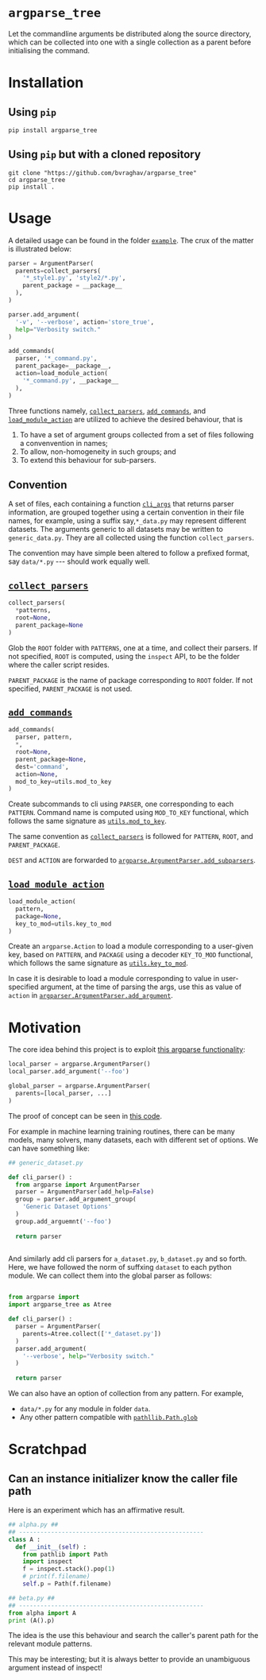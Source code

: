 # `argparse_tree` #

Let the commandline arguments be distributed along the
source directory, which can be collected into one with
a single collection as a parent before initialising the
command.

# Installation #

## Using `pip` ##
```shell
pip install argparse_tree
```

## Using `pip` but with a cloned repository ##
```shell
git clone "https://github.com/bvraghav/argparse_tree"
cd argparse_tree
pip install .
```

# Usage #

A detailed usage can be found in the folder
[`example`](./example). The crux of the matter is
illustrated below:

```python
parser = ArgumentParser(
  parents=collect_parsers(
    '*_style1.py', 'style2/*.py',
    parent_package = __package__
  ),
)

parser.add_argument(
  '-v', '--verbose', action='store_true',
  help="Verbosity switch."
)

add_commands(
  parser, '*_command.py',
  parent_package=__package__,
  action=load_module_action(
    '*_command.py', __package__
  ),
)
```

Three functions namely,
[`collect_parsers`](./argparse_tree/utils.py#L13),
[`add_commands`](./argparse_tree/utils.py#L72), and
[`load_module_action`](./argparse_tree/load_module_action.py#L31)
are utilized to achieve the desired behaviour, that is

1. To have a set of argument groups collected from a
   set of files following a convenvention in names;
2. To allow, non-homogeneity in such groups; and
3. To extend this behaviour for sub-parsers.

## Convention ##
A set of files, each containing a function
[`cli_args`](./example/alpha_style1.py#L1) that returns
parser information, are grouped together using a
certain convention in their file names, for example,
using a suffix say,`*_data.py` may represent different
datasets. The arguments generic to all datasets may be
written to `generic_data.py`. They are all collected
using the function `collect_parsers`.

The convention may have simple been altered to follow a
prefixed format, say `data/*.py` --- should work
equally well.

## [`collect_parsers`](./argparse_tree/utils.py#L13) ##

```python
collect_parsers(
  *patterns, 
  root=None,
  parent_package=None
)
```

Glob the `ROOT` folder with `PATTERNS`, one at a time,
and collect their parsers. If not specified, `ROOT` is
computed, using the `inspect` API, to be the folder
where the caller script resides. 

`PARENT_PACKAGE` is the name of package corresponding
to `ROOT` folder. If not specified, `PARENT_PACKAGE` is
not used.

## [`add_commands`](./argparse_tree/utils.py#L72) ##

```python
add_commands(
  parser, pattern, 
  *,
  root=None,
  parent_package=None,
  dest='command',
  action=None,
  mod_to_key=utils.mod_to_key
)
```

Create subcommands to cli using `PARSER`, one
corresponding to each `PATTERN`. Command name is
computed using `MOD_TO_KEY` functional, which follows
the same signature as
[`utils.mod_to_key`](./argparse_tree/utils.py#L47).

The same convention as
[`collect_parsers`](#collect_parsers) is followed for
`PATTERN`, `ROOT`, and `PARENT_PACKAGE`.

`DEST` and `ACTION` are forwarded to
[`argparse.ArgumentParser.add_subparsers`](https://docs.python.org/3/library/argparse.html?highlight=argparse%20argumentparser%20add_subparsers#argparse.ArgumentParser.add_subparsers).


## [`load_module_action`](./argparse_tree/load_module_action.py#L31) ##

```python
load_module_action(
  pattern,
  package=None,
  key_to_mod=utils.key_to_mod
)
```

Create an `argparse.Action` to load a module
corresponding to a user-given key, based on `PATTERN`,
and `PACKAGE` using a decoder `KEY_TO_MOD` functional,
which follows the same signature as
[`utils.key_to_mod`](./argparse_tree/utils.py#L110).

In case it is desirable to load a module corresponding
to value in user-specified argument, at the time of
parsing the args, use this as value of `action` in
[`argparser.ArgumentParser.add_argument`](https://docs.python.org/3/library/argparse.html?highlight=argparse%20argumentparser%20add_argument#argparse.ArgumentParser.add_argument).


# Motivation #

The core idea behind this project is to exploit [this
argparse
functionality](https://docs.python.org/3/library/argparse.html?highlight=parents#parents):

```python
local_parser = argparse.ArgumentParser()
local_parser.add_argument('--foo')

global_parser = argparse.ArgumentParser(
  parents=[local_parser, ...]
)
```

The proof of concept can be seen in [this
code](./scratchpad/proof_of_concept.py).

For example in machine learning training routines,
there can be many models, many solvers, many datasets,
each with different set of options. We can have
something like:

```python
## generic_dataset.py

def cli_parser() :
  from argparse import ArgumentParser
  parser = ArgumentParser(add_help=False)
  group = parser.add_argument_group(
    'Generic Dataset Options'
  )
  group.add_arguemnt('--foo')
  
  return parser
  
```

And similarly add cli parsers for `a_dataset.py`,
`b_dataset.py` and so forth. Here, we have followed the
norm of suffxing `dataset` to each python module. We
can collect them into the global parser as follows:

```python

from argparse import 
import argparse_tree as Atree

def cli_parser() :
  parser = ArgumentParser(
    parents=Atree.collect(['*_dataset.py'])
  )
  parser.add_argument(
    '--verbose', help="Verbosity switch."
  )
  
  return parser
```

We can also have an option of collection from any
pattern. For example,

+ `data/*.py` for any module in folder `data`.
+ Any other pattern compatible with
  [`pathllib.Path.glob`](https://docs.python.org/3/library/pathlib.html?highlight=glob#pathlib.Path.glob)
  


# Scratchpad #

## Can an instance initializer know the caller file path ##
  
Here is an experiment which has an affirmative result.
```python
## alpha.py ##
## ----------------------------------------------------
class A :
  def __init__(self) :
    from pathlib import Path
    import inspect
    f = inspect.stack().pop(1)
    # print(f.filename)
    self.p = Path(f.filename)
```

```python
## beta.py ##
## ----------------------------------------------------
from alpha import A
print (A().p)
```

The idea is the use this behaviour and search the
caller's parent path for the relevant module patterns.

This may be interesting; but it is always better to
provide an unambiguous argument instead of inspect!
